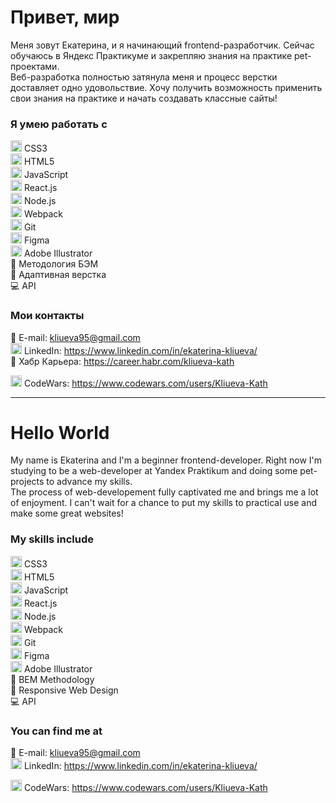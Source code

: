 # Привет, мир

Меня зовут Екатерина, и я начинающий frontend-разработчик. Сейчас обучаюсь в Яндекс Практикуме и закрепляю знания на практике pet-проектами.  
Веб-разработка полностью затянула меня и процесс верстки доставляет одно удовольствие. Хочу получить возможность применить свои знания на практике и начать создавать классные сайты!

### Я умею работать с

<img width="18" height="18" src="https://cdn.jsdelivr.net/gh/devicons/devicon/icons/css3/css3-original.svg" /> CSS3  
<img width="18" height="18" src="https://cdn.jsdelivr.net/gh/devicons/devicon/icons/html5/html5-original.svg" /> HTML5  
<img width="18" height="18" src="https://cdn.jsdelivr.net/gh/devicons/devicon/icons/javascript/javascript-original.svg" /> JavaScript  
<img width="18" height="18" src="https://cdn.jsdelivr.net/gh/devicons/devicon/icons/react/react-original.svg" /> React.js  
<img width="18" height="18" src="https://cdn.jsdelivr.net/gh/devicons/devicon/icons/nodejs/nodejs-original.svg" /> Node.js  
<img width="18" height="18" src="https://cdn.jsdelivr.net/gh/devicons/devicon/icons/webpack/webpack-original.svg" /> Webpack  
<img width="18" height="18" src="https://cdn.jsdelivr.net/gh/devicons/devicon/icons/git/git-original.svg" /> Git  
<img width="18" height="18" src="https://cdn.jsdelivr.net/gh/devicons/devicon/icons/figma/figma-original.svg" /> Figma  
<img width="18" height="18" src="https://cdn.jsdelivr.net/gh/devicons/devicon/icons/illustrator/illustrator-plain.svg" /> Adobe Illustrator  
📁 Методология БЭМ  
📲 Адаптивная верстка  
💻 API

### Мои контакты

📧 E-mail: kliueva95@gmail.com  
<img width="18" height="18" src="https://cdn.jsdelivr.net/gh/devicons/devicon/icons/linkedin/linkedin-original.svg" /> LinkedIn: https://www.linkedin.com/in/ekaterina-kliueva/  
💼 Хабр Карьера: https://career.habr.com/kliueva-kath

<img width="18" height="18" src="https://cloud.githubusercontent.com/assets/2475572/4743290/2dcf20cc-5a26-11e4-89fb-62b861e5b29c.png" /> CodeWars: https://www.codewars.com/users/Kliueva-Kath

---

# Hello World

My name is Ekaterina and I'm a beginner frontend-developer. Right now I'm studying to be a web-developer at Yandex Praktikum and doing some pet-projects to advance my skills.  
The process of web-developement fully captivated me and brings me a lot of enjoyment. I can't wait for a chance to put my skills to practical use and make some great websites!

### My skills include

<img width="18" height="18" src="https://cdn.jsdelivr.net/gh/devicons/devicon/icons/css3/css3-original.svg" /> CSS3  
<img width="18" height="18" src="https://cdn.jsdelivr.net/gh/devicons/devicon/icons/html5/html5-original.svg" /> HTML5  
<img width="18" height="18" src="https://cdn.jsdelivr.net/gh/devicons/devicon/icons/javascript/javascript-original.svg" /> JavaScript  
<img width="18" height="18" src="https://cdn.jsdelivr.net/gh/devicons/devicon/icons/react/react-original.svg" /> React.js  
<img width="18" height="18" src="https://cdn.jsdelivr.net/gh/devicons/devicon/icons/nodejs/nodejs-original.svg" /> Node.js  
<img width="18" height="18" src="https://cdn.jsdelivr.net/gh/devicons/devicon/icons/webpack/webpack-original.svg" /> Webpack  
<img width="18" height="18" src="https://cdn.jsdelivr.net/gh/devicons/devicon/icons/git/git-original.svg" /> Git  
<img width="18" height="18" src="https://cdn.jsdelivr.net/gh/devicons/devicon/icons/figma/figma-original.svg" /> Figma  
<img width="18" height="18" src="https://cdn.jsdelivr.net/gh/devicons/devicon/icons/illustrator/illustrator-plain.svg" /> Adobe Illustrator  
📁 BEM Methodology  
📲 Responsive Web Design  
💻 API

### You can find me at

📧 E-mail: kliueva95@gmail.com  
<img width="18" height="18" src="https://cdn.jsdelivr.net/gh/devicons/devicon/icons/linkedin/linkedin-original.svg" /> LinkedIn: https://www.linkedin.com/in/ekaterina-kliueva/

<img width="18" height="18" src="https://cloud.githubusercontent.com/assets/2475572/4743290/2dcf20cc-5a26-11e4-89fb-62b861e5b29c.png" /> CodeWars: https://www.codewars.com/users/Kliueva-Kath

